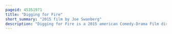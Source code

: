 ```yaml
---
pageid: 45351971
title: "Digging for Fire"
short_summary: "2015 film by Joe Swanberg"
description: "Digging for Fire is a 2015 american Comedy-Drama Film directed by Joe Swanberg and co-written by Swanberg and Jake Johnson. It stars an ensemble Cast led by Johnson Rosemarie Dewitt Brie Larson Sam rockwell anna kendrick Orlando Bloom and Mike Birbiglia. Johnson and Dewitt play a married Couple who find a Gun and a Bone in the Backyard of a House where they stay."
---
```

